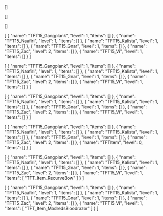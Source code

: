 []

[]

[]

[
{
"name": "TFT15_Gangplank",
"level": 1,
"items": []
},
{
"name": "TFT15_Naafiri",
"level": 1,
"items": []
},
{
"name": "TFT15_Kalista",
"level": 1,
"items": []
},
{
"name": "TFT15_Gnar",
"level": 1,
"items": []
},
{
"name": "TFT15_Zac",
"level": 2,
"items": []
},
{
"name": "TFT15_Vi",
"level": 1,
"items": []
}
]

[
{
"name": "TFT15_Gangplank",
"level": 1,
"items": []
},
{
"name": "TFT15_Naafiri",
"level": 1,
"items": []
},
{
"name": "TFT15_Kalista",
"level": 1,
"items": []
},
{
"name": "TFT15_Gnar",
"level": 1,
"items": []
},
{
"name": "TFT15_Zac",
"level": 2,
"items": []
},
{
"name": "TFT15_Vi",
"level": 1,
"items": []
}
]

[
{
"name": "TFT15_Gangplank",
"level": 1,
"items": []
},
{
"name": "TFT15_Naafiri",
"level": 1,
"items": []
},
{
"name": "TFT15_Kalista",
"level": 1,
"items": []
},
{
"name": "TFT15_Gnar",
"level": 1,
"items": []
},
{
"name": "TFT15_Zac",
"level": 2,
"items": []
},
{
"name": "TFT15_Vi",
"level": 1,
"items": []
}
]

[
{
"name": "TFT15_Gangplank",
"level": 1,
"items": []
},
{
"name": "TFT15_Naafiri",
"level": 1,
"items": []
},
{
"name": "TFT15_Kalista",
"level": 1,
"items": []
},
{
"name": "TFT15_Gnar",
"level": 1,
"items": []
},
{
"name": "TFT15_Zac",
"level": 2,
"items": []
},
{
"name": "TFTItem",
"level": 0,
"items": []
}
]

[
{
"name": "TFT15_Gangplank",
"level": 1,
"items": []
},
{
"name": "TFT15_Naafiri",
"level": 1,
"items": []
},
{
"name": "TFT15_Kalista",
"level": 1,
"items": []
},
{
"name": "TFT15_Gnar",
"level": 1,
"items": []
},
{
"name": "TFT15_Zac",
"level": 2,
"items": []
},
{
"name": "TFT15_Vi",
"level": 1,
"items": [
"TFT_Item_RecurveBow"
]
}
]

[
{
"name": "TFT15_Gangplank",
"level": 1,
"items": []
},
{
"name": "TFT15_Naafiri",
"level": 1,
"items": []
},
{
"name": "TFT15_Kalista",
"level": 1,
"items": []
},
{
"name": "TFT15_Gnar",
"level": 1,
"items": []
},
{
"name": "TFT15_Zac",
"level": 2,
"items": []
},
{
"name": "TFT15_Vi",
"level": 1,
"items": [
"TFT_Item_MadredsBloodrazor"
]
}
]
